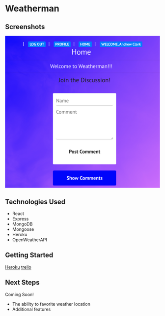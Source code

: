 # Weatherman

## Screenshots
![Screenshot](src/images/screenshot.png)

## Technologies Used
* React
* Express
* MongoDB
* Mongoose
* Heroku
* OpenWeatherAPI

## Getting Started
[Heroku](https://weatherman2.herokuapp.com/)
[trello](https://trello.com/b/WvLJlvg5/weatherman)

## Next Steps
Coming Soon!
* The ability to favorite weather location
* Additional features